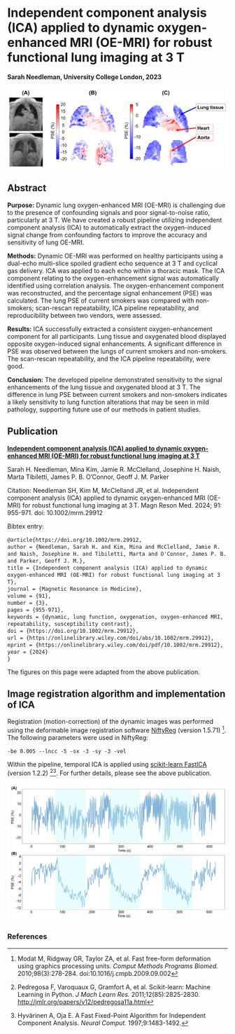 
# Independent component analysis (ICA) applied to dynamic oxygen-enhanced MRI (OE-MRI) for robust functional lung imaging at 3 T

**Sarah Needleman, University College London, 2023**




![PSE maps of an example non-smoking participant. (A) MRI images for anatomical reference; (B) PSE<sub>MRI</sub> maps; (C) PSE<sub>ICA</sub> maps. The signal enhancement of the lung tissue occurred with a negative PSE whereas the heart and aorta had a positive PSE.](Figure4_Maps.png)





## Abstract
**Purpose:** Dynamic lung oxygen-enhanced MRI (OE-MRI) is challenging due to the presence of confounding signals and poor signal-to-noise ratio, particularly at 3 T. We have created a robust pipeline utilizing independent component analysis (ICA) to automatically extract the oxygen-induced signal change from confounding factors to improve the accuracy and sensitivity of lung OE-MRI.

**Methods:** Dynamic OE-MRI was performed on healthy participants using a dual-echo multi-slice spoiled gradient echo sequence at 3 T and cyclical gas delivery. ICA was applied to each echo within a thoracic mask. The ICA component relating to the oxygen-enhancement signal was automatically identified using correlation analysis. The oxygen-enhancement component was reconstructed, and the percentage signal enhancement (PSE) was calculated. The lung PSE of current smokers was compared with non-smokers; scan-rescan repeatability, ICA pipeline repeatability, and reproducibility between two vendors, were assessed.

**Results:** ICA successfully extracted a consistent oxygen-enhancement component for all participants. Lung tissue and oxygenated blood displayed opposite oxygen-induced signal enhancements. A significant difference in PSE was observed between the lungs of current smokers and non-smokers. The scan-rescan repeatability, and the ICA pipeline repeatability, were good.

**Conclusion:** The developed pipeline demonstrated sensitivity to the signal enhancements of the lung tissue and oxygenated blood at 3 T. The difference in lung PSE between current smokers and non-smokers indicates a likely sensitivity to lung function alterations that may be seen in mild pathology, supporting future use of our methods in patient studies.

## Publication
[**Independent component analysis (ICA) applied to dynamic oxygen-enhanced MRI (OE-MRI) for robust functional lung imaging at 3 T**](https://onlinelibrary.wiley.com/doi/10.1002/mrm.29912)

Sarah H. Needleman, Mina Kim, Jamie R. McClelland, Josephine H. Naish, Marta Tibiletti, James P. B. O’Connor, Geoff J. M. Parker

Citation: Needleman SH, Kim M, McClelland JR, et al. Independent component analysis (ICA) applied to dynamic oxygen-enhanced MRI (OE-MRI) for robust functional lung imaging at 3 T. Magn Reson Med. 2024; 91: 955-971. doi: 10.1002/mrm.29912

Bibtex entry:
```
@article{https://doi.org/10.1002/mrm.29912,
author = {Needleman, Sarah H. and Kim, Mina and McClelland, Jamie R. and Naish, Josephine H. and Tibiletti, Marta and O'Connor, James P. B. and Parker, Geoff J. M.},
title = {Independent component analysis (ICA) applied to dynamic oxygen-enhanced MRI (OE-MRI) for robust functional lung imaging at 3 T},
journal = {Magnetic Resonance in Medicine},
volume = {91},
number = {3},
pages = {955-971},
keywords = {dynamic, lung function, oxygenation, oxygen-enhanced MRI, repeatability, susceptibility contrast},
doi = {https://doi.org/10.1002/mrm.29912},
url = {https://onlinelibrary.wiley.com/doi/abs/10.1002/mrm.29912},
eprint = {https://onlinelibrary.wiley.com/doi/pdf/10.1002/mrm.29912},
year = {2024}
}
```
The figures on this page were adapted from the above publication.

## Image registration algorithm and implementation of ICA
Registration (motion-correction) of the dynamic images was performed using the deformable image registration software [NiftyReg](http://cmictig.cs.ucl.ac.uk/wiki/index.php/NiftyReg) (version 1.5.71) [^1]. The following parameters were used in NiftyReg:
```
-be 0.005 --lncc -5 -sx -3 -sy -3 -vel
```
Within the pipeline, temporal ICA is applied using [scikit-learn FastICA](https://scikit-learn.org/stable/modules/generated/sklearn.decomposition.FastICA.html) (version 1.2.2) [^2][^3].
For further details, please see the above publication.



![Time series of the median percentage signal enhancement (PSE) within the lung of (A) PSE<sub>MRI</sub> and (B) PSE<sub>ICA</sub>. Shaded blue periods indicate durations of 100% oxygen inhalation.](Figure3_Timeseries.png)



### References

[^1]: Modat M, Ridgway GR, Taylor ZA, et al. Fast free-form deformation using graphics processing units. _Comput Methods Programs Biomed._ 2010;98(3):278-284. doi:10.1016/j.cmpb.2009.09.002

[^2]: Pedregosa F, Varoquaux G, Gramfort A, et al. Scikit-learn: Machine Learning in Python. _J Mach Learn Res._ 2011;12(85):2825-2830. http://jmlr.org/papers/v12/pedregosa11a.html

[^3]: Hyvärinen A, Oja E. A Fast Fixed-Point Algorithm for Independent Component Analysis. _Neural Comput._ 1997;9:1483-1492.
